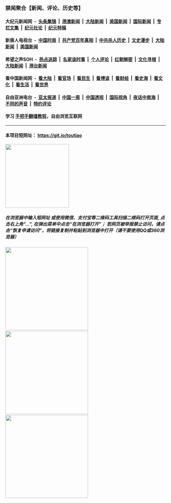 ### 禁闻聚合【新闻、评论、历史等】

#### 大纪元新闻网 &nbsp;-&nbsp; [头条集锦](indexes/E头条集锦.md?t=03111802) &nbsp;|&nbsp; [港澳新闻](indexes/E港澳新闻.md?t=03111802)  &nbsp;|&nbsp; [大陆新闻](indexes/E大陆新闻.md?t=03111802) &nbsp;|&nbsp; [美国新闻](indexes/E美国新闻.md?t=03111802) &nbsp;|&nbsp; [国际新闻](indexes/E国际新闻.md?t=03111802) &nbsp;|&nbsp; [专栏文集](indexes/E专栏文集.md?t=03111802) &nbsp;|&nbsp; [纪元社论](indexes/E纪元社论.md?t=03111802) &nbsp;|&nbsp; [纪元特稿](indexes/E纪元特稿.md?t=03111802) 

#### 新唐人电视台 &nbsp;-&nbsp; [中国时局](indexes/N中国时局.md?t=03111802) &nbsp;|&nbsp; [共产党百年真相](indexes/N共产党百年真相.md?t=03111802) &nbsp;|&nbsp; [中共杀人历史](indexes/N中共杀人历史.md?t=03111802) &nbsp;|&nbsp; [文史漫步](indexes/N文史漫步.md?t=03111802) &nbsp;|&nbsp; [大陆新闻](indexes/N大陆新闻.md?t=03111802) &nbsp;|&nbsp; [美国新闻](indexes/N美国新闻.md?t=03111802)

#### 希望之声SOH &nbsp;-&nbsp; [热点追踪](indexes/H热点追踪.md?t=03111802) &nbsp;|&nbsp; [名家谈时事](indexes/H名家谈时事.md?t=03111802) &nbsp;|&nbsp; [个人评论](indexes/H个人评论.md?t=03111802)  &nbsp;|&nbsp; [红朝解密](indexes/H红朝解密.md?t=03111802) &nbsp;|&nbsp; [文化寻根](indexes/H文化寻根.md?t=03111802) &nbsp;|&nbsp; [大陆新闻](indexes/H大陆新闻.md?t=03111802) &nbsp;|&nbsp; [港台新闻](indexes/H港台新闻.md?t=03111802)

#### 看中国新闻网 &nbsp;-&nbsp; [看大陆](indexes/S看大陆.md?t=03111802) &nbsp;|&nbsp; [看官场](indexes/S看官场.md?t=03111802) &nbsp;|&nbsp; [看民生](indexes/S看民生.md?t=03111802)  &nbsp;|&nbsp; [看博谈](indexes/S看博谈.md?t=03111802) &nbsp;|&nbsp; [看财经](indexes/S看财经.md?t=03111802) &nbsp;|&nbsp; [看史海](indexes/S看史海.md?t=03111802) &nbsp;|&nbsp; [看文化](indexes/S看文化.md?t=03111802) &nbsp;|&nbsp; [看生活](indexes/S看生活.md?t=03111802) &nbsp;|&nbsp; [看世界](indexes/S看世界.md?t=03111802)

#### 自由亚洲电台 &nbsp;-&nbsp; [亚太报道](indexes/R亚太报道.md?t=03111802) &nbsp;|&nbsp; [中国一周](indexes/R中国一周.md?t=03111802) &nbsp;|&nbsp; [中国透视](indexes/R中国透视.md?t=03111802)  &nbsp;|&nbsp; [国际视角](indexes/R国际视角.md?t=03111802) &nbsp;|&nbsp; [夜话中南海](indexes/R夜话中南海.md?t=03111802) &nbsp;|&nbsp; [不同的声音](indexes/R不同的声音.md?t=03111802) &nbsp;|&nbsp; [特约评论](indexes/R特约评论.md?t=03111802)

#### 学习 [手把手翻墙教程](https://github.com/gfw-breaker/guides/wiki)，自由浏览互联网

----

#### 本项目短网址： https://git.io/toutiao
<img src="https://raw.githubusercontent.com/gfw-breaker/banned-news/master/scripts/img/qr.png" width="200px"/>  

##### 在浏览器中输入短网址 或使用微信、支付宝等二维码工具扫描二维码打开页面, 点击右上角"...", 在弹出菜单中点击“在浏览器打开”； 若网页被举报禁止访问，请点击“恢复申请访问”，将链接复制并粘贴到浏览器中打开（请不要使用QQ或360浏览器）

<img src="https://raw.githubusercontent.com/gfw-breaker/banned-news/master/scripts/img/1.png" width="260px"/> &nbsp; <img src="https://raw.githubusercontent.com/gfw-breaker/banned-news/master/scripts/img/2.png" width="260px"/> &nbsp; <img src="https://raw.githubusercontent.com/gfw-breaker/banned-news/master/scripts/img/3.png" width="260px"/>
